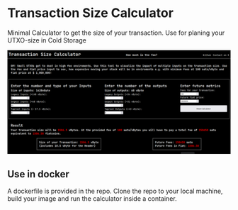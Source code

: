 # Transaction Size Calculator 

Minimal Calculator to get the size of your transaction. Use for planing your UTXO-size in Cold Storage

![Picture of GUI](./pictures/transactionSizeCalculator.png)

## Use in docker

A dockerfile is provided in the repo. Clone the repo to your local machine, build your image and run the calculator inside a container.
